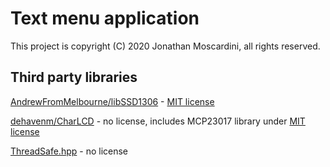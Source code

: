 # Text menu application

This project is copyright (C) 2020 Jonathan Moscardini, all rights reserved.

## Third party libraries
[AndrewFromMelbourne/libSSD1306](https://github.com/AndrewFromMelbourne/libSSD1306) - [MIT license](https://github.com/AndrewFromMelbourne/libSSD1306/blob/master/LICENSE)

[dehavenm/CharLCD](https://github.com/dehavenm/CharLCD) - no license, includes MCP23017 library under [MIT license](https://github.com/dehavenm/MCP23017/blob/master/LICENSE)

[ThreadSafe.hpp](https://hackology.co.uk/2017/double-smart-pointer-proxy-lock-template-class/) - no license
